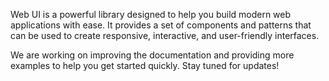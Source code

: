 <webui-data data-page-title="Getting Started" data-page-subtitle=""></webui-data>

Web UI is a powerful library designed to help you build modern web applications with ease. It provides a set of components and patterns that can be used to create responsive, interactive, and user-friendly interfaces.

We are working on improving the documentation and providing more examples to help you get started quickly. Stay tuned for updates!
